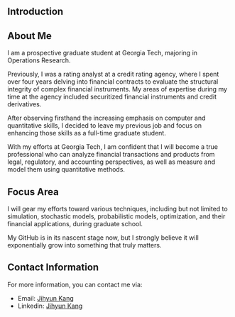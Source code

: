 ## Introduction

## About Me

I am a prospective graduate student at Georgia Tech, majoring in Operations Research.

Previously, I was a rating analyst at a credit rating agency, where I spent over four years delving into financial contracts to evaluate the structural integrity of complex financial instruments. My areas of expertise during my time at the agency included securitized financial instruments and credit derivatives.

After observing firsthand the increasing emphasis on computer and quantitative skills, I decided to leave my previous job and focus on enhancing those skills as a full-time graduate student.

With my efforts at Georgia Tech, I am confident that I will become a true professional who can analyze financial transactions and products from legal, regulatory, and accounting perspectives, as well as measure and model them using quantitative methods.

## Focus Area

I will gear my efforts toward various techniques, including but not limited to simulation, stochastic models, probabilistic models, optimization, and their financial applications, during graduate school.

My GitHub is in its nascent stage now, but I strongly believe it will exponentially grow into something that truly matters.

## Contact Information

For more information, you can contact me via:

+ Email: [Jihyun Kang](jihyun.kang.0110@gmail.com, "jihyun.kang.0110@gmail.com")
+ Linkedin: [Jihyun Kang](https://www.linkedin.com/in/jihyunkang0195/, "linkedin profile")
